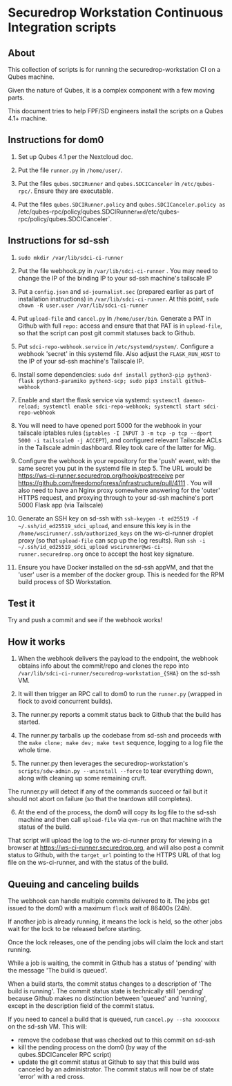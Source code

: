 # Securedrop Workstation Continuous Integration scripts

## About

This collection of scripts is for running the securedrop-workstation CI on a Qubes machine.

Given the nature of Qubes, it is a complex component with a few moving parts.

This document tries to help FPF/SD engineers install the scripts on a Qubes 4.1+ machine.

## Instructions for dom0

1. Set up Qubes 4.1 per the Nextcloud doc.

2. Put the file `runner.py` in `/home/user/`.

3. Put the files `qubes.SDCIRunner` and `qubes.SDCICanceler` in `/etc/qubes-rpc/`. Ensure they are executable.

4. Put the files `qubes.SDCIRunner.policy` and `qubes.SDCICanceler.policy as `/etc/qubes-rpc/policy/qubes.SDCIRunner` and `/etc/qubes-rpc/policy/qubes.SDCICanceler`.


## Instructions for sd-ssh

1. `sudo mkdir /var/lib/sdci-ci-runner`

2. Put the file webhook.py in `/var/lib/sdci-ci-runner` . You may need to change the IP of the binding IP to your sd-ssh machine's tailscale IP

3. Put a `config.json` and `sd-journalist.sec` (prepared earlier as part of installation instructions) in `/var/lib/sdci-ci-runner`. At this point, `sudo chown -R user.user /var/lib/sdci-ci-runner`

4. Put `upload-file` and `cancel.py` in `/home/user/bin`. Generate a PAT in Github with full `repo:` access and ensure that that PAT is in `upload-file`, so that the script can post git commit statuses back to Github.

5. Put `sdci-repo-webhook.service` in `/etc/systemd/system/`. Configure a webhook 'secret' in this systemd file. Also adjust the `FLASK_RUN_HOST` to the IP of your sd-ssh machine's Tailscale IP.

6. Install some dependencies: `sudo dnf install python3-pip python3-flask python3-paramiko python3-scp; sudo pip3 install github-webhook`

7. Enable and start the flask service via systemd: `systemctl daemon-reload; systemctl enable sdci-repo-webhook; systemctl start sdci-repo-webhook`

8. You will need to have opened port 5000 for the webhook in your tailscale iptables rules (`iptables -I INPUT 3 -m tcp -p tcp --dport 5000 -i tailscale0 -j ACCEPT`), and configured relevant Tailscale ACLs in the Tailscale admin dashboard. Riley took care of the latter for Mig.

9. Configure the webhook in your repository for the 'push' event, with the same secret you put in the systemd file in step 5. The URL would be https://ws-ci-runner.securedrop.org/hook/postreceive per https://github.com/freedomofpress/infrastructure/pull/4111 . You will also need to have an Nginx proxy somewhere answering for the 'outer' HTTPS request, and proxying through to your sd-ssh machine's port 5000 Flask app (via Tailscale)

10. Generate an SSH key on sd-ssh with `ssh-keygen -t ed25519 -f ~/.ssh/id_ed25519_sdci_upload`, and ensure this key is in the `/home/wscirunner/.ssh/authorized_keys` on the ws-ci-runner droplet proxy (so that `upload-file` can scp up the log results). Run `ssh -i ~/.ssh/id_ed25519_sdci_upload wscirunner@ws-ci-runner.securedrop.org` once to accept the host key signature.

11. Ensure you have Docker installed on the sd-ssh appVM, and that the 'user' user is a member of the docker group. This is needed for the RPM build process of SD Workstation.


## Test it

Try and push a commit and see if the webhook works!


## How it works

1. When the webhook delivers the payload to the endpoint, the webhook obtains info about the commit/repo and clones the repo into `/var/lib/sdci-ci-runner/securedrop-workstation_{SHA}` on the sd-ssh VM.

2. It will then trigger an RPC call to dom0 to run the `runner.py` (wrapped in flock to avoid concurrent builds).

3. The runner.py reports a commit status back to Github that the build has started.

4. The runner.py tarballs up the codebase from sd-ssh and proceeds with the `make clone; make dev; make test` sequence, logging to a log file the whole time.

5. The runner.py then leverages the securedrop-workstation's `scripts/sdw-admin.py --uninstall --force` to tear everything down, along with cleaning up some remaining cruft.

The runner.py will detect if any of the commands succeed or fail but it should not abort on failure (so that the teardown still completes).

6. At the end of the process, the dom0 will copy its log file to the sd-ssh machine and then call `upload-file` via `qvm-run` on that machine with the status of the build.

That script will upload the log to the ws-ci-runner proxy for viewing in a browser at https://ws-ci-runner.securedrop.org, and will also post a commit status to Github, with the `target_url` pointing to the HTTPS URL of that log file on the ws-ci-runner, and with the status of the build.


## Queuing and canceling builds

The webhook can handle multiple commits delivered to it. The jobs get issued to the dom0 with a maximum `flock` wait of 86400s (24h).

If another job is already running, it means the lock is held, so the other jobs wait for the lock to be released before starting.

Once the lock releases, one of the pending jobs will claim the lock and start running.

While a job is waiting, the commit in Github has a status of 'pending' with the message 'The build is queued'.

When a build starts, the commit status changes to a description of 'The build is running'. The commit status state is technically still 'pending' because Github makes no distinction between 'queued' and 'running', except in the description field of the commit status.

If you need to cancel a build that is queued, run `cancel.py --sha xxxxxxxx` on the sd-ssh VM. This will:

 * remove the codebase that was checked out to this commit on sd-ssh
 * kill the pending process on the dom0 (by way of the qubes.SDCICanceler RPC script)
 * update the git commit status at Github to say that this build was canceled by an administrator. The commit status will now be of state 'error' with a red cross.
